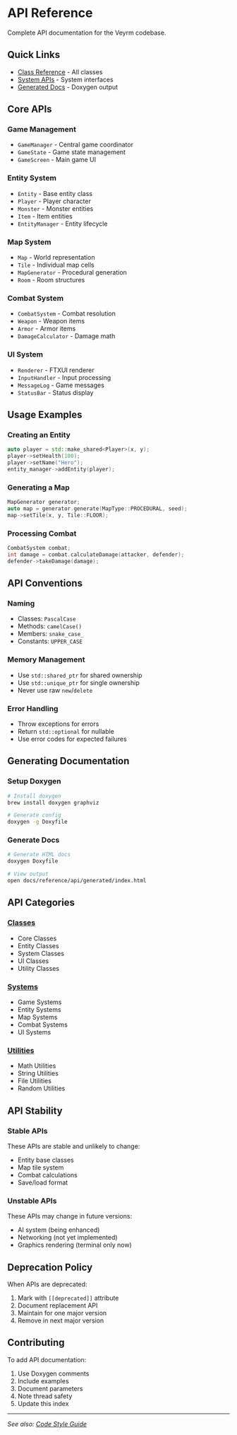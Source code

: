 # API Reference

Complete API documentation for the Veyrm codebase.

## Quick Links

- [Class Reference](classes/README.md) - All classes
- [System APIs](systems/README.md) - System interfaces
- [Generated Docs](generated/index.html) - Doxygen output

## Core APIs

### Game Management

- `GameManager` - Central game coordinator
- `GameState` - Game state management
- `GameScreen` - Main game UI

### Entity System

- `Entity` - Base entity class
- `Player` - Player character
- `Monster` - Monster entities
- `Item` - Item entities
- `EntityManager` - Entity lifecycle

### Map System

- `Map` - World representation
- `Tile` - Individual map cells
- `MapGenerator` - Procedural generation
- `Room` - Room structures

### Combat System

- `CombatSystem` - Combat resolution
- `Weapon` - Weapon items
- `Armor` - Armor items
- `DamageCalculator` - Damage math

### UI System

- `Renderer` - FTXUI renderer
- `InputHandler` - Input processing
- `MessageLog` - Game messages
- `StatusBar` - Status display

## Usage Examples

### Creating an Entity

```cpp
auto player = std::make_shared<Player>(x, y);
player->setHealth(100);
player->setName("Hero");
entity_manager->addEntity(player);
```

### Generating a Map

```cpp
MapGenerator generator;
auto map = generator.generate(MapType::PROCEDURAL, seed);
map->setTile(x, y, Tile::FLOOR);
```

### Processing Combat

```cpp
CombatSystem combat;
int damage = combat.calculateDamage(attacker, defender);
defender->takeDamage(damage);
```

## API Conventions

### Naming

- Classes: `PascalCase`
- Methods: `camelCase()`
- Members: `snake_case_`
- Constants: `UPPER_CASE`

### Memory Management

- Use `std::shared_ptr` for shared ownership
- Use `std::unique_ptr` for single ownership
- Never use raw `new`/`delete`

### Error Handling

- Throw exceptions for errors
- Return `std::optional` for nullable
- Use error codes for expected failures

## Generating Documentation

### Setup Doxygen

```bash
# Install doxygen
brew install doxygen graphviz

# Generate config
doxygen -g Doxyfile
```

### Generate Docs

```bash
# Generate HTML docs
doxygen Doxyfile

# View output
open docs/reference/api/generated/index.html
```

## API Categories

### [Classes](classes/README.md)

- Core Classes
- Entity Classes
- System Classes
- UI Classes
- Utility Classes

### [Systems](systems/README.md)

- Game Systems
- Entity Systems
- Map Systems
- Combat Systems
- UI Systems

### [Utilities](utilities/README.md)

- Math Utilities
- String Utilities
- File Utilities
- Random Utilities

## API Stability

### Stable APIs

These APIs are stable and unlikely to change:

- Entity base classes
- Map tile system
- Combat calculations
- Save/load format

### Unstable APIs

These APIs may change in future versions:

- AI system (being enhanced)
- Networking (not yet implemented)
- Graphics rendering (terminal only now)

## Deprecation Policy

When APIs are deprecated:

1. Mark with `[[deprecated]]` attribute
2. Document replacement API
3. Maintain for one major version
4. Remove in next major version

## Contributing

To add API documentation:

1. Use Doxygen comments
2. Include examples
3. Document parameters
4. Note thread safety
5. Update this index

---

*See also: [Code Style Guide](../../development/standards/code-style.md)*
